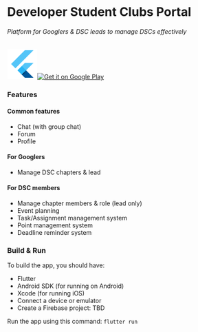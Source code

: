 # Developer Student Clubs Portal
###### Platform for Googlers & DSC leads to manage DSCs effectively

<img src="android/app/src/main/res/mipmap-xhdpi/ic_launcher.png" height="70px"><a href='https://play.google.com/store/apps/details?id=dev.simonit.dscportal'><img alt='Get it on Google Play' src='https://play.google.com/intl/en_us/badges/images/generic/en_badge_web_generic.png' height="70px"/></a>

### Features
#### Common features
* Chat (with group chat)
* Forum
* Profile
#### For Googlers
* Manage DSC chapters & lead

#### For DSC members
* Manage chapter members & role (lead only)
* Event planning
* Task/Assignment management system
* Point management system
* Deadline reminder system

### Build & Run
To build the app, you should have:
* Flutter
* Android SDK (for running on Android)
* Xcode (for running iOS)
* Connect a device or emulator
* Create a Firebase project: TBD

Run the app using this command: `flutter run`